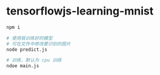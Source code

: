 # tensorflowjs-learning-mnist

```sh
npm i

# 使用我训练好的模型
# 可在文件中修改要识别的图片
node predict.js 

# 训练，默认为 cpu 训练
ndoe main.js
```

